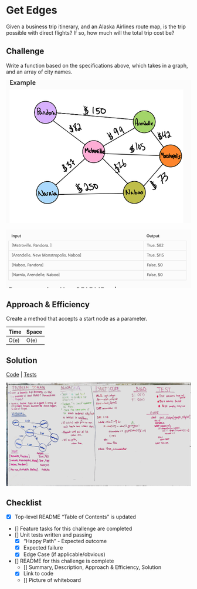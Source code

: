 # Get Edges
Given a business trip itinerary, and an Alaska Airlines route map, is the trip possible with direct flights? 
If so, how much will the total trip cost be?

## Challenge

Write a function based on the specifications above, which takes in a graph, and an array of city names.

 ![example graph](../assets/get_edge_example1.png)
 
 ![example input output](../assets/get_edge_example2.png)
## Approach & Efficiency
Create a method that accepts a start node as a parameter. 

Time | Space
--- | ---
O(e) | O(e)

## Solution
[Code](../src/main/java/graph/Graph.java) | [Tests](../src/test/java/graph/GraphTest.java)

![White Board to Get Edges Problem](../assets/getEdges.jpg)


## Checklist
- [x] Top-level README “Table of Contents” is updated
- [] Feature tasks for this challenge are completed
- [] Unit tests written and passing
    - [x] “Happy Path” - Expected outcome
    - [x] Expected failure
    - [x] Edge Case (if applicable/obvious)
- [] README for this challenge is complete
    - [] Summary, Description, Approach & Efficiency, Solution
    - [x] Link to code
    - [] Picture of whiteboard